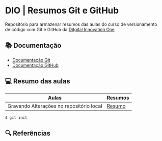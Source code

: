 
# DIO | Resumos Git e GitHub

Repositório para armazenar resumos das aulas do curso de versionamento de código com Git e GitHub da [Ditgital Innovation One](https://web.dio.me/home#state=2fbbb8f9-2347-4505-857c-9542af877a0c&session_state=4af9174d-c35d-4fa2-a5db-f707932e2756&code=406574a5-aeec-40bb-8e02-32687713f10f.4af9174d-c35d-4fa2-a5db-f707932e2756.a889d5a2-0d02-46df-83a5-28a1b4ac39ab)

## 📚 Documentação 
- [Documentação Git](https://git-scm.com/doc)
- [Documentação GitHub](https://docs.github.com)

## 💻 Resumo das aulas

| Aulas | Resumos |
|-------|---------|
|Gravando Alterações no repositório local| [Resumo](https://web.dio.me/course/versionamento-de-codigo-com-git-e-github/learning/599dd3dd-d189-474f-a55c-22f37b4472da?back=/track/santander-2024-backend-com-java&tab=undefined&moduleId=undefined)|

```
$ git init
```

## 🔍 Referências